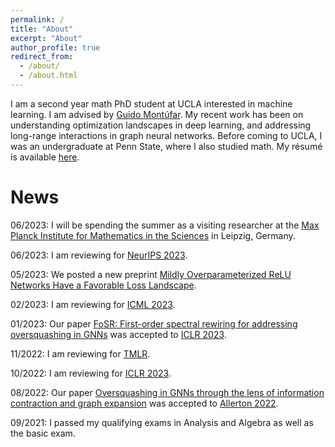 ```yaml
---
permalink: /
title: "About"
excerpt: "About"
author_profile: true
redirect_from: 
  - /about/
  - /about.html
---
```


I am a second year math PhD student at UCLA interested in machine learning. I am advised by [Guido Montúfar](https://www.math.ucla.edu/~montufar/). My recent work has been on understanding optimization landscapes in deep learning, and addressing long-range interactions in graph neural networks. Before coming to UCLA, I was an undergraduate at Penn State, where I also studied math. My résumé is available [here](Resume.pdf).


<h1> News </h1>

06/2023: I will be spending the summer as a visiting researcher at the [Max Planck Institute for Mathematics in the Sciences](https://www.mis.mpg.de/) in Leipzig, Germany.

06/2023: I am reviewing for [NeurIPS 2023](https://nips.cc/Conferences/2023).

05/2023: We posted a new preprint [Mildly Overparameterized ReLU Networks Have a
Favorable Loss Landscape](https://arxiv.org/abs/2305.19510).

02/2023: I am reviewing for [ICML 2023](https://icml.cc/Conferences/2023).

01/2023: Our paper [FoSR: First-order spectral rewiring for addressing oversquashing in GNNs](https://arxiv.org/abs/2210.11790) was accepted to [ICLR 2023](https://iclr.cc/Conferences/2023).

11/2022: I am reviewing for [TMLR](https://www.jmlr.org/tmlr/).

10/2022: I am reviewing for [ICLR 2023](https://iclr.cc/Conferences/2023).

08/2022: Our paper [Oversquashing in GNNs through the lens of information contraction and graph expansion](https://arxiv.org/abs/2208.03471) was accepted to [Allerton 2022](https://allerton.csl.illinois.edu/).

09/2021: I passed my qualifying exams in Analysis and Algebra as well as the basic exam.